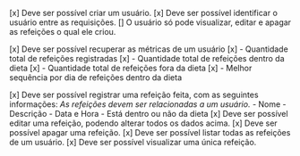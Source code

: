 [x] Deve ser possível criar um usuário.
[x] Deve ser possível identificar o usuário entre as requisições.
[] O usuário só pode visualizar, editar e apagar as refeições o qual ele criou.

[x] Deve ser possível recuperar as métricas de um usuário
    [x] - Quantidade total de refeições registradas
    [x] - Quantidade total de refeições dentro da dieta
    [x] - Quantidade total de refeições fora da dieta
    [x] - Melhor sequência por dia de refeições dentro da dieta

[x] Deve ser possível registrar uma refeição feita, com as seguintes informações:
    *As refeições devem ser relacionadas a um usuário.*
    - Nome
    - Descrição
    - Data e Hora
    - Está dentro ou não da dieta
[x] Deve ser possível editar uma refeição, podendo alterar todos os dados acima.
[x] Deve ser possível apagar uma refeição.
[x] Deve ser possível listar todas as refeições de um usuário.
[x] Deve ser possível visualizar uma única refeição.